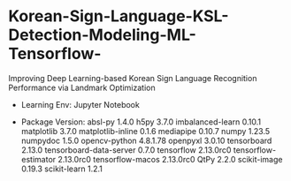 # Korean-Sign-Language-KSL-Detection-Modeling-ML-Tensorflow-
Improving Deep Learning-based Korean Sign Language Recognition Performance via Landmark Optimization

- Learning Env: Jupyter Notebook

- Package Version:
absl-py                       1.4.0
h5py                          3.7.0
imbalanced-learn              0.10.1
matplotlib                    3.7.0
matplotlib-inline             0.1.6
mediapipe                     0.10.7
numpy                         1.23.5
numpydoc                      1.5.0
opencv-python                 4.8.1.78
openpyxl                      3.0.10
tensorboard                   2.13.0
tensorboard-data-server       0.7.0
tensorflow                    2.13.0rc0
tensorflow-estimator          2.13.0rc0
tensorflow-macos              2.13.0rc0
QtPy                          2.2.0
scikit-image                  0.19.3
scikit-learn                  1.2.1
